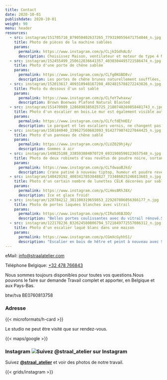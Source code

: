 ```yaml
---
title: Contact
date: 2020-10-01
publishdate: 2020-10-01
weight: 90
menu: header
resources:
  - src: instagram/151705710_879050402637265_7793190556471754044_n.jpg
    title: Photo de pièces de la machine sablées
    params:
      permalink: https://www.instagram.com/p/CLjkIGdhAL0/
      description: Choisissez Maison, ventilateur et moteur de type 4 Moteur (VW Beetle / Porsche)
  - src: instagram/152455499_250612036641357_4030304495721586474_n.jpg
    title: Photo d'une porte de chêne sablée
    params:
      permalink: https://www.instagram.com/p/CLfg0KGBD8v/
      description: Les portes de chêne brunes naturellement soufflées, bien sûr, les cadres et les chusters ont également traité avec un vernis transparent.Hang & Locks Loelely Blased et Beautiful en poudre revêtue.
  - src: instagram/152013617_409310940167208_4924815788272243826_n.jpg
    title: Photo du dessous d'un sol sablé
    params:
      permalink: https://www.instagram.com/p/CLfeY7whaxw/
      description: Brown Boenwas Plafond Natural Blasted
  - src: instagram/151470989_1286898385025725_2180740269858481743_n.jpg
    title: Photo d'un escalier en bois.Le mur est également visible autour de lui
    params:
      permalink: https://www.instagram.com/p/CLfcfdEhHEE/
      description: Le parquet et les escaliers vernis, ne changent pas encore.
  - src: instagram/150184040_339627560602093_9142779074227044425_n.jpg
    title: Photo d'un panneau de chêne sablé
    params:
      permalink: https://www.instagram.com/p/CLUZ029hj4y/
      description: Gommes à air
  - src: instagram/149825188_338593084070729_6931908590123657548_n.jpg
    title: Photo de deux robinets d'eau revêtus de poudre noire, sortant d'un mur
    params:
      permalink: https://www.instagram.com/p/CLTdwaaBJkd/
      description: Crane patiné à nouveau tiptop, humeur et poudre revêtue.Si vous ne posez aucun problème, nous organisons des choses à travers le post.
  - src: instagram/148429192_4003417853048827_733486025246813603_n.jpg
    title: Photo d'un certain nombre de lunettes CELK décorées par sablage avec des noms personnels
    params:
      permalink: https://www.instagram.com/p/CLHms8RhJ8X/
      description: Ice et glace froid!
  - src: instagram/128784212_381100319659853_229207806056366177_n.jpg
    title: Photo de portes laquées blanches avec vitrail
    params:
      permalink: https://www.instagram.com/p/CIRo5d6BJDO/
      description: "Belles portes coulissantes avec du vitrail rénové.Soufflé dans notre studio, remplaçant de mauvais bois, peint et reconnecté."
  - src: instagram/122178236_832624580806794_5721849772557086312_n.jpg
    title: Photo d'un escalier laqué blanc dans une maison
    params:
      permalink: https://www.instagram.com/p/CGmXcGyhhS1/
      description: "Escalier en bois de hêtre et peint à nouveau avec Sigma Nova #renovation #escalier"
---
```


eMail: [info@straalatelier.com](mailto:thomasbaaij@gmail.com)

Téléphone Belgique: [+32 478 766843](tel:+32478766843)

Nous sommes toujours disponibles pour toutes vos questions.Nous pouvons le faire sur demande
Travail complet et apporter, en Belgique et aux Pays-Bas.

btw/tva BE0760813758

### Adresse

{{< microformats/h-card >}}

Le studio ne peut être visité que sur rendez-vous.

{{< maps/google >}}

### Instagram ![Suivez @straal_atelier sur Instagram](/IG_Glyph_Fill.png "Suivez @straal_atelier sur Instagram")

Suivez [**@straal_atelier**](https://www.instagram.com/straal_atelier/) et voir des photos de notre travail.

{{< grids/instagram >}}
